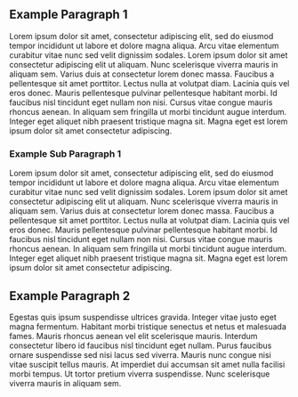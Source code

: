 
## Example Paragraph 1
Lorem ipsum dolor sit amet, consectetur adipiscing elit, sed do eiusmod tempor incididunt ut labore et dolore magna aliqua. Arcu vitae elementum curabitur vitae nunc sed velit dignissim sodales. Lorem ipsum dolor sit amet consectetur adipiscing elit ut aliquam. Nunc scelerisque viverra mauris in aliquam sem. Varius duis at consectetur lorem donec massa. Faucibus a pellentesque sit amet porttitor. Lectus nulla at volutpat diam. Lacinia quis vel eros donec. Mauris pellentesque pulvinar pellentesque habitant morbi. Id faucibus nisl tincidunt eget nullam non nisi. Cursus vitae congue mauris rhoncus aenean. In aliquam sem fringilla ut morbi tincidunt augue interdum. Integer eget aliquet nibh praesent tristique magna sit. Magna eget est lorem ipsum dolor sit amet consectetur adipiscing.


### Example Sub Paragraph 1
Lorem ipsum dolor sit amet, consectetur adipiscing elit, sed do eiusmod tempor incididunt ut labore et dolore magna aliqua. Arcu vitae elementum curabitur vitae nunc sed velit dignissim sodales. Lorem ipsum dolor sit amet consectetur adipiscing elit ut aliquam. Nunc scelerisque viverra mauris in aliquam sem. Varius duis at consectetur lorem donec massa. Faucibus a pellentesque sit amet porttitor. Lectus nulla at volutpat diam. Lacinia quis vel eros donec. Mauris pellentesque pulvinar pellentesque habitant morbi. Id faucibus nisl tincidunt eget nullam non nisi. Cursus vitae congue mauris rhoncus aenean. In aliquam sem fringilla ut morbi tincidunt augue interdum. Integer eget aliquet nibh praesent tristique magna sit. Magna eget est lorem ipsum dolor sit amet consectetur adipiscing.

## Example Paragraph 2
Egestas quis ipsum suspendisse ultrices gravida. Integer vitae justo eget magna fermentum. Habitant morbi tristique senectus et netus et malesuada fames. Mauris rhoncus aenean vel elit scelerisque mauris. Interdum consectetur libero id faucibus nisl tincidunt eget nullam. Purus faucibus ornare suspendisse sed nisi lacus sed viverra. Mauris nunc congue nisi vitae suscipit tellus mauris. At imperdiet dui accumsan sit amet nulla facilisi morbi tempus. Ut tortor pretium viverra suspendisse. Nunc scelerisque viverra mauris in aliquam sem.
